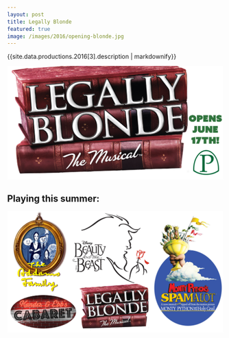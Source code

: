 ```yaml
---
layout: post
title: Legally Blonde
featured: true
image: /images/2016/opening-blonde.jpg
---
```


{{site.data.productions.2016[3].description | markdownify}}

![](/images/2016/opening-blonde.jpg)

## Playing this summer:

![](/images/2016/seasonslide2016.jpg)
